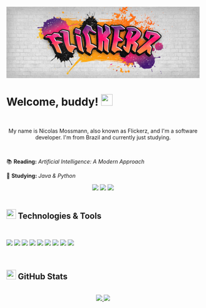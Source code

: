 [![Header](https://github.com/IFlickerz/Iflickerz/blob/main/Flickerz%20graffiti.png?raw=true)](https://iflickerz.github.io/Portfolio/)

# Welcome, buddy! <img src="https://raw.githubusercontent.com/MartinHeinz/MartinHeinz/master/wave.gif" width="30px" height="30px"/>

<br>
<p align="center">My name is Nicolas Mossmann, also known as Flickerz, and I'm a software developer. I'm from Brazil and currently just studying.</p>
<br>

📚 **Reading:** *Artificial Intelligence: A Modern Approach*

🔎 **Studying:** *Java & Python*

<div align="center">
<a href="https://www.instagram.com/nicolasm_l"><img src="https://img.shields.io/badge/-Instagram-%23E4405F?style=for-the-badge&logo=instagram&logoColor=white"></a>
<a href="https://www.linkedin.com/in/nicolas-mossmann-lemos-271b25175"><img src="https://img.shields.io/badge/-Linkedin-blue?style=for-the-badge&logo=linkedin&logoColor=white"></a>
<a href="mailto:nicolasmossmannbusiness@gmail.com"><img src="https://img.shields.io/badge/-Gmail-red?style=for-the-badge&logo=Gmail&logoColor=white"></a>
</div>
<br>

## <img src="https://static.wixstatic.com/media/c7c1c2_2b2bbdf0e4df4d2f9a3462aff17207fa~mv2.gif" width="25px" height="25px"/> Technologies & Tools
<br>

![](https://img.shields.io/badge/Code-SAP%20ABAP-informational?style=flat&logo=sap&logoColor=white&color=f91362)
![](https://img.shields.io/badge/Code-Java-informational?style=flat&logo=java&logoColor=white&color=f91362)
![](https://img.shields.io/badge/Tools-MySQL-informational?style=flat&logo=mysql&logoColor=white&color=f91362)
![](https://img.shields.io/badge/Code-HTML5-informational?style=flat&logo=html5&logoColor=white&color=f91362)
![](https://img.shields.io/badge/Code-CSS3-informational?style=flat&logo=css3&logoColor=white&color=f91362)
![](https://img.shields.io/badge/Code-JavaScript-informational?style=flat&logo=JavaScript&logoColor=white&color=f91362)
![](https://img.shields.io/badge/Code-PHP-informational?style=flat&logo=PHP&logoColor=white&color=f91362)
![](https://img.shields.io/badge/Code-Python-informational?style=flat&logo=Python&logoColor=white&color=f91362)
![](https://img.shields.io/badge/Tools-React-informational?style=flat&logo=react&logoColor=white&color=f91362)

<br>

## <img src="https://praticaclinica.com.br/anexos/z_extras/cubo-saude40/img/data.gif" width="25px" height="25px"/> GitHub Stats
<br>
<div align="center">
<a href="https://github.com/IFlickerz">
  <img height="180em" src="https://github-readme-stats.vercel.app/api?username=IFlickerz&theme=radical&show_icons=true">
</a>
<a href="https://github.com/IFlickerz">
  <img height="180em" src="https://github-readme-stats.vercel.app/api/top-langs/?username=IFlickerz&layout=compact&theme=radical&show_icons=true">
</a>
</div>
